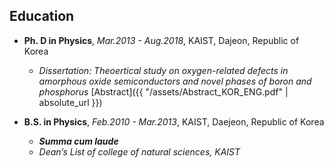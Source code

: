 ## Education
- **Ph. D in Physics**, *Mar.2013 - Aug.2018*, KAIST, Dajeon, Republic of Korea  
  - *Dissertation: Theoertical study on oxygen-related defects in amorphous oxide semiconductors and novel phases of boron and phosphorus* [Abstract]({{ "/assets/Abstract_KOR_ENG.pdf" | absolute_url }})  

- **B.S. in Physics**, *Feb.2010 - Mar.2013*, KAIST, Daejeon, Republic of Korea  
  - ***Summa cum laude*** 
  - *Dean’s List of college of natural sciences, KAIST*  
